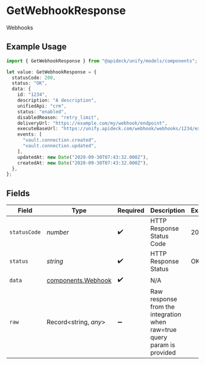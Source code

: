 # GetWebhookResponse

Webhooks

## Example Usage

```typescript
import { GetWebhookResponse } from "@apideck/unify/models/components";

let value: GetWebhookResponse = {
  statusCode: 200,
  status: "OK",
  data: {
    id: "1234",
    description: "A description",
    unifiedApi: "crm",
    status: "enabled",
    disabledReason: "retry_limit",
    deliveryUrl: "https://example.com/my/webhook/endpoint",
    executeBaseUrl: "https://unify.apideck.com/webhook/webhooks/1234/execute",
    events: [
      "vault.connection.created",
      "vault.connection.updated",
    ],
    updatedAt: new Date("2020-09-30T07:43:32.000Z"),
    createdAt: new Date("2020-09-30T07:43:32.000Z"),
  },
};
```

## Fields

| Field                                                                   | Type                                                                    | Required                                                                | Description                                                             | Example                                                                 |
| ----------------------------------------------------------------------- | ----------------------------------------------------------------------- | ----------------------------------------------------------------------- | ----------------------------------------------------------------------- | ----------------------------------------------------------------------- |
| `statusCode`                                                            | *number*                                                                | :heavy_check_mark:                                                      | HTTP Response Status Code                                               | 200                                                                     |
| `status`                                                                | *string*                                                                | :heavy_check_mark:                                                      | HTTP Response Status                                                    | OK                                                                      |
| `data`                                                                  | [components.Webhook](../../models/components/webhook.md)                | :heavy_check_mark:                                                      | N/A                                                                     |                                                                         |
| `raw`                                                                   | Record<string, *any*>                                                   | :heavy_minus_sign:                                                      | Raw response from the integration when raw=true query param is provided |                                                                         |